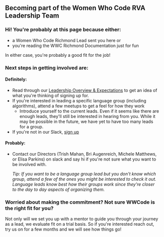 ## Becoming part of the Women Who Code RVA Leadership Team

### Hi! You're probably at this page because either:
- a Women Who Code Richmond Lead sent you here
or 
- you're reading the WWC Richmond Documentation just for fun

In either case, you're probably a good fit for the job!

### Next steps in getting involved are:

#### Definitely:
- Read through our [Leadership Overview & Expectations](leadership_overview.md) to get an idea of what you're thinking of signing up for.
- If you're interested in leading a specific language group (including algorithms), attend a few meetups to get a feel for how they work
  - Introduce yourself to the current leads. Even if it seems like there are enough leads, they'll still be interested in hearing from you. While it may be possible in the future, we have yet to have too many leads for a group.
- If you're not in our Slack, [sign up](https://wwcrva-slack.herokuapp.com/)

#### Probably:
- Contact our Directors (Trish Mahan, Bri Augenreich, Michele Matthews, or Elisa Parkins) on slack and say hi if you're not sure what you want to be involved with.

  _Tip: If you want to be a language group lead but you don't know which group, attend a few of the ones you might be interested to check it out. Language leads know best how their groups work since they're closer to the day to day aspects of organizing them._
  
  
### Worried about making the commitment? Not sure WWCode is the right fit for you? 
  
Not only will we set you up with a mentor to guide you through your journey as a lead, we evaluate fit on a trial basis. So if you're interested reach out, try us on for a few months and we will see how things go! 
